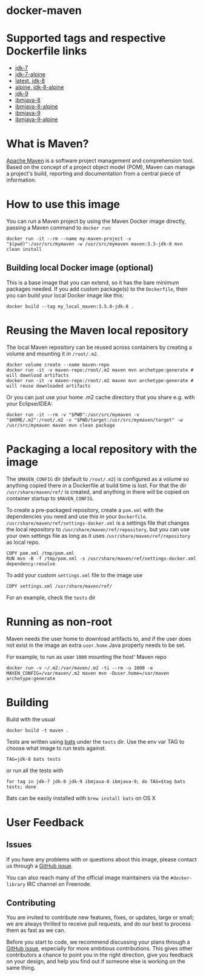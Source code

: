 docker-maven
============

# Supported tags and respective Dockerfile links

* [jdk-7](https://github.com/carlossg/docker-maven/blob/master/jdk-7/Dockerfile)
* [jdk-7-alpine](https://github.com/carlossg/docker-maven/blob/alpine/jdk-7/Dockerfile)
* [latest, jdk-8](https://github.com/carlossg/docker-maven/blob/master/jdk-8/Dockerfile)
* [alpine, jdk-8-alpine](https://github.com/carlossg/docker-maven/blob/alpine/jdk-8/Dockerfile)
* [jdk-9](https://github.com/carlossg/docker-maven/blob/master/jdk-9/Dockerfile)
* [ibmjava-8](https://github.com/carlossg/docker-maven/blob/master/ibmjava-8/Dockerfile)
* [ibmjava-8-alpine](https://github.com/carlossg/docker-maven/blob/alpine/ibmjava-8/Dockerfile)
* [ibmjava-9](https://github.com/carlossg/docker-maven/blob/master/ibmjava-9/Dockerfile)
* [ibmjava-9-alpine](https://github.com/carlossg/docker-maven/blob/alpine/ibmjava-9/Dockerfile)

# What is Maven?

[Apache Maven](http://maven.apache.org) is a software project management and comprehension tool.
Based on the concept of a project object model (POM),
Maven can manage a project's build,
reporting and documentation from a central piece of information.


# How to use this image

You can run a Maven project by using the Maven Docker image directly,
passing a Maven command to `docker run`:

    docker run -it --rm --name my-maven-project -v "$(pwd)":/usr/src/mymaven -w /usr/src/mymaven maven:3.3-jdk-8 mvn clean install

## Building local Docker image (optional)

This is a base image that you can extend, so it has the bare minimum packages needed. If you add custom package(s) to the `Dockerfile`, then you can build your local Docker image like this:

    docker build --tag my_local_maven:3.5.0-jdk-8 .

# Reusing the Maven local repository

The local Maven repository can be reused across containers by creating a volume and mounting it in `/root/.m2`.

    docker volume create --name maven-repo
    docker run -it -v maven-repo:/root/.m2 maven mvn archetype:generate # will download artifacts
    docker run -it -v maven-repo:/root/.m2 maven mvn archetype:generate # will reuse downloaded artifacts

Or you can just use your home .m2 cache directory that you share e.g. with your Eclipse/IDEA:

    docker run -it --rm -v "$PWD":/usr/src/mymaven -v "$HOME/.m2":/root/.m2 -v "$PWD/target:/usr/src/mymaven/target" -w /usr/src/mymaven maven mvn clean package  
    
# Packaging a local repository with the image

The `$MAVEN_CONFIG` dir (default to `/root/.m2`) is configured as a volume so anything copied there in a Dockerfile at build time is lost.
For that the dir `/usr/share/maven/ref/` is created, and anything in there will be copied on container startup to `$MAVEN_CONFIG`.

To create a pre-packaged repository, create a `pom.xml` with the dependencies you need and use this in your `Dockerfile`.
`/usr/share/maven/ref/settings-docker.xml` is a settings file that changes the local repository to `/usr/share/maven/ref/repository`,
but you can use your own settings file as long as it uses `/usr/share/maven/ref/repository` as local repo.

    COPY pom.xml /tmp/pom.xml
    RUN mvn -B -f /tmp/pom.xml -s /usr/share/maven/ref/settings-docker.xml dependency:resolve

To add your custom `settings.xml` file to the image use

    COPY settings.xml /usr/share/maven/ref/

For an example, check the `tests` dir

# Running as non-root

Maven needs the user home to download artifacts to, and if the user does not exist in the image an extra
`user.home` Java property needs to be set.

For example, to run as user `1000` mounting the host' Maven repo

    docker run -v ~/.m2:/var/maven/.m2 -ti --rm -u 1000 -e MAVEN_CONFIG=/var/maven/.m2 maven mvn -Duser.home=/var/maven archetype:generate

# Building

Build with the usual

    docker build -t maven .

Tests are written using [bats](https://github.com/sstephenson/bats) under the `tests` dir.
Use the env var TAG to choose what image to run tests against.

    TAG=jdk-8 bats tests

or run all the tests with

    for tag in jdk-7 jdk-8 jdk-9 ibmjava-8 ibmjava-9; do TAG=$tag bats tests; done

Bats can be easily installed with `brew install bats` on OS X


# User Feedback

## Issues

If you have any problems with or questions about this image, please contact us
through a [GitHub issue](https://github.com/carlossg/docker-maven/issues).

You can also reach many of the official image maintainers via the `#docker-library` IRC channel on Freenode.

## Contributing

You are invited to contribute new features, fixes, or updates, large or small; we are always thrilled to receive pull requests, and do our best to process them as fast as we can.

Before you start to code, we recommend discussing your plans through a [GitHub issue](https://github.com/carlossg/docker-maven/issues),
especially for more ambitious contributions.
This gives other contributors a chance to point you in the right direction,
give you feedback on your design, and help you find out if someone else is working on the same thing.
